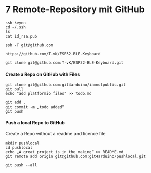 # 7 Remote-Repository mit GitHub

```
ssh-keyen
cd ~/.ssh
ls
cat id_rsa.pub
```

```
ssh -T git@github.com
```

```
https://github.com/T-vK/ESP32-BLE-Keyboard

git clone git@github.com:T-vK/ESP32-BLE-Keyboard.git
```

#### Create a Repo on GitHub with Files

```
git clone git@github.com:git4arduino/iamnotpublic.git
git pull
echo "add platformio files" >> todo.md

git add .
git commit -m „todo added“
git push
```

#### Push a local Repo to GitHub

Create a Repo without a readme and licence file

```
mkdir pushlocal
cd pushlocal
echo „A great project is in the making“ >> README.md
git remote add origin git@github.com:git4arduino/pushlocal.git

git push --all
```
